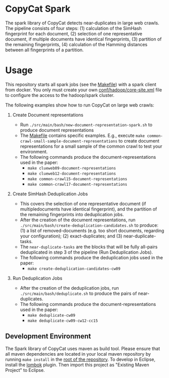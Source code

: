 # CopyCat Spark

The spark library of CopyCat detects near-duplicates in large web crawls. The pipeline consists of four steps: (1) calculation of the SimHash fingerprint for each document, (2) selection of one representative document, if multiple documents have identical fingerprints, (3) partition of the remaining fingerprints, (4) calculation of the Hamming distances between all fingerprints of a partition.

# Usage

This repository starts all spark jobs (see the [Makefile](Makefile)) with a spark client from docker.
You only must create your own [conf/hadoop/core-site.xml](conf/hadoop/core-site.xml) file to configure the access to the hadoop/spark cluster.

The following examples show how to run CopyCat on large web crawls:

1. Create Document representations
   - Run `./src/main/bash/new-document-representation-spark.sh` to produce document representations
   - The  [Makefile](Makefile) contains specific examples. E.g., execute `make common-crawl-small-sample-document-representations` to create document representations for a small sample of the common crawl to test your environment.
   - The following commands produce the document-representations used in the paper:
     - `make clueweb09-document-representations`
     - `make clueweb12-document-representations`
     - `make common-crawl15-document-representations`
     - `make common-crawl17-document-representations`

2. Create SimHash Deduplication Jobs
   - This covers the selection of one representative document (if multipledocuments have identical fingerprint), and the partition of the remaining fingerprints into deduplication jobs.
   - After the creation of the document representations, run `./src/main/bash/create-deduplication-candidates.sh` to produce: (1) a list of removed-documents (e.g. too short documents, regarding your configuration); (2) exact-duplicates; and (3) near-duplicate-tasks.
   - The `near-duplicate-tasks` are the blocks that will be fully all-pairs deduplicated in step 3 of the pipeline (Run Deduplication Jobs).
   - The following commands produce the deduplication jobs used in the paper:
     - `make create-deduplication-candidates-cw09`
   
3. Run Deduplication Jobs
   - After the creation of the deduplication jobs, run `./src/main/bash/deduplicate.sh` to produce the pairs of near-duplicates.
   - The following commands produce the document-representations used in the paper:
     - `make deduplicate-cw09`
     - `make deduplicate-cw09-cw12-cc15`

## Development Environment

The Spark library of CopyCat uses maven as build tool.
Please ensure that all maven dependencies are located in your local maven repository by running `make install` in the [root of the repository](..).
To develop in Eclipse, install the [lombok](https://projectlombok.org/) plugin.
Then import this project as "Existing Maven Project" to Eclipse.

